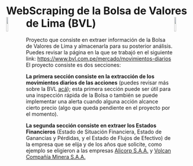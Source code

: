 # WebScraping de la Bolsa de Valores de Lima (BVL<img align="left" src="https://user-images.githubusercontent.com/106767513/230691533-9372e313-a53e-4b37-872f-9e0fed3fb15f.png" width="10%">) <img align="right" src="https://user-images.githubusercontent.com/106767513/230691533-9372e313-a53e-4b37-872f-9e0fed3fb15f.png" width="10%">

Proyecto que consiste en extraer información de la Bolsa de Valores de Lima y almacenarla para su posterior análisis.
Puedes​ revisar la página en la que se trabajó en el siguiente link: https://www.bvl.com.pe/mercado/movimientos-diarios
El proyecto consiste es dos secciones: 

**La primera sección consiste en la extracción de los movimientos diarios de las acciones** (puedes revisar más sobre la BVL [acá](https://www.bvl.com.pe/quienes-somos/quienes-somos-bvl/bolsadevaloresdelima)); esta primera sección puede ser útil para una inspección rápida de la Bolsa o también se puede implementar una alerta cuando alguna acción alcance cierto precio (algo que queda pendiente en el proyecto por el momento).

**La segunda sección consiste en extraer los Estados Financieros** (Estado de Situación Financiera, Estado de Ganancias y Pérdidas, y el Estado de Flujos de Efectivo) de la empresa que se elija y de los años que solicite, como ejemplo se eligieron a las empresas [Alicorp S.A.A.](https://www.bvl.com.pe/emisores/detalle?companyCode=21400#informacion-financiera) y [Volcan Compañía Minera S.A.A.](https://www.bvl.com.pe/emisores/detalle?companyCode=64801#informacion-financiera)
